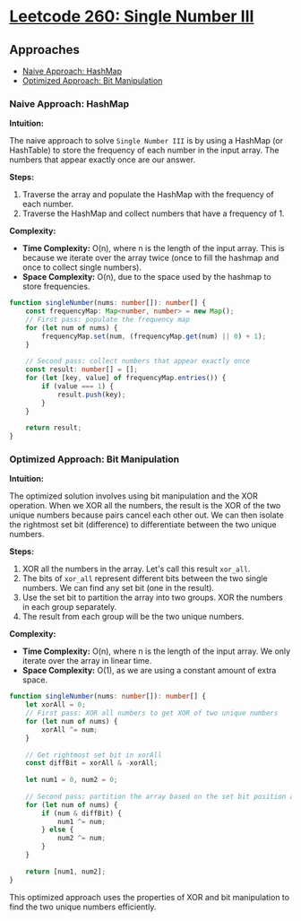 # [Leetcode 260: Single Number III](https://leetcode.com/problems/single-number-iii/)

## Approaches
- [Naive Approach: HashMap](#naive-approach-hashmap)
- [Optimized Approach: Bit Manipulation](#optimized-approach-bit-manipulation)

### Naive Approach: HashMap

**Intuition:**

The naive approach to solve `Single Number III` is by using a HashMap (or HashTable) to store the frequency of each number in the input array. The numbers that appear exactly once are our answer.

**Steps:**

1. Traverse the array and populate the HashMap with the frequency of each number.
2. Traverse the HashMap and collect numbers that have a frequency of 1.

**Complexity:**

- **Time Complexity:** O(n), where n is the length of the input array. This is because we iterate over the array twice (once to fill the hashmap and once to collect single numbers).
- **Space Complexity:** O(n), due to the space used by the hashmap to store frequencies.

```typescript
function singleNumber(nums: number[]): number[] {
    const frequencyMap: Map<number, number> = new Map();
    // First pass: populate the frequency map
    for (let num of nums) {
        frequencyMap.set(num, (frequencyMap.get(num) || 0) + 1);
    }
    
    // Second pass: collect numbers that appear exactly once
    const result: number[] = [];
    for (let [key, value] of frequencyMap.entries()) {
        if (value === 1) {
            result.push(key);
        }
    }
    
    return result;
}
```

### Optimized Approach: Bit Manipulation

**Intuition:**

The optimized solution involves using bit manipulation and the XOR operation. When we XOR all the numbers, the result is the XOR of the two unique numbers because pairs cancel each other out. We can then isolate the rightmost set bit (difference) to differentiate between the two unique numbers.

**Steps:**

1. XOR all the numbers in the array. Let's call this result `xor_all`. 
2. The bits of `xor_all` represent different bits between the two single numbers. We can find any set bit (one in the result).
3. Use the set bit to partition the array into two groups. XOR the numbers in each group separately.
4. The result from each group will be the two unique numbers.

**Complexity:**

- **Time Complexity:** O(n), where n is the length of the input array. We only iterate over the array in linear time.
- **Space Complexity:** O(1), as we are using a constant amount of extra space.

```typescript
function singleNumber(nums: number[]): number[] {
    let xorAll = 0;
    // First pass: XOR all numbers to get XOR of two unique numbers
    for (let num of nums) {
        xorAll ^= num;
    }
    
    // Get rightmost set bit in xorAll
    const diffBit = xorAll & -xorAll;
    
    let num1 = 0, num2 = 0;
    
    // Second pass: partition the array based on the set bit position and XOR within each group to isolate the unique number
    for (let num of nums) {
        if (num & diffBit) {
            num1 ^= num;
        } else {
            num2 ^= num;
        }
    }
    
    return [num1, num2];
}
```

This optimized approach uses the properties of XOR and bit manipulation to find the two unique numbers efficiently.

